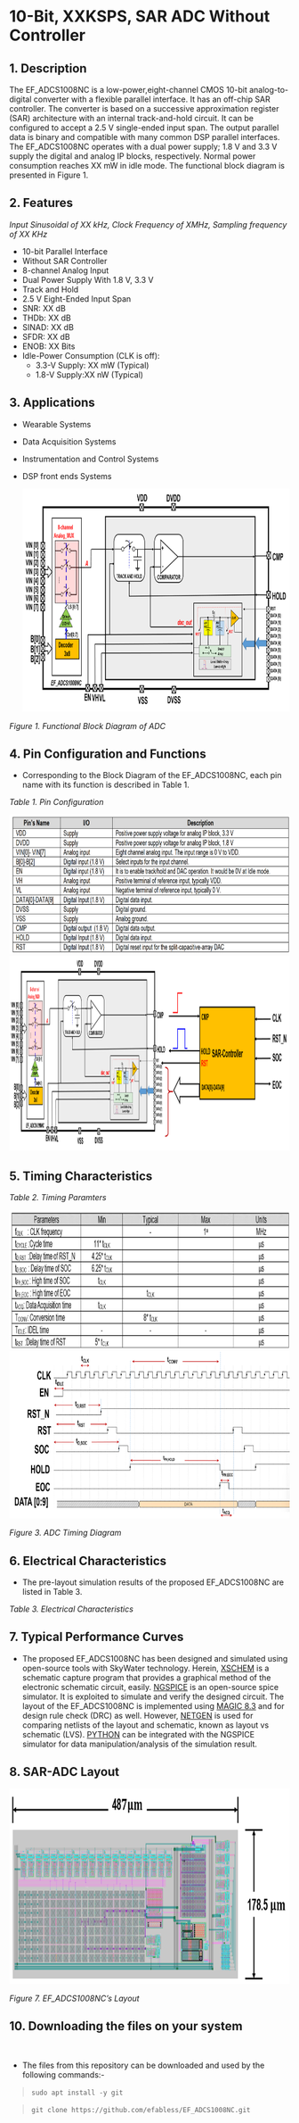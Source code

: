 # 10-Bit, XXKSPS, SAR ADC Without Controller
## 1. Description
The EF_ADCS1008NC is a low-power,eight-channel CMOS 10-bit analog-to-digital converter with a flexible parallel interface. It has an off-chip SAR controller. The converter is based on a successive approximation register (SAR) architecture with an internal track-and-hold circuit. It can be configured to accept a 2.5 V single-ended input span. The output parallel data is binary and compatible with many common DSP parallel interfaces. The EF_ADCS1008NC operates with a dual power supply; 1.8 V and 3.3 V supply the digital and analog IP blocks, respectively. Normal power consumption reaches XX mW in idle mode. The functional block diagram is presented in Figure 1.
## 2. Features
*Input Sinusoidal of XX kHz, Clock Frequency of XMHz, Sampling frequency of XX KHz* 

*  10-bit Parallel Interface
*  Without SAR Controller
*  8-channel Analog Input
*  Dual Power Supply With 1.8 V, 3.3 V
* Track and Hold
* 2.5 V Eight-Ended Input Span
* SNR: XX dB 
* THDb: XX dB 
* SINAD: XX dB 
* SFDR: XX dB 
* ENOB: XX Bits
* Idle-Power Consumption (CLK is off):
    - 3.3-V Supply: XX mW (Typical)
    - 1.8-V Supply:XX nW (Typical)
## 3. Applications

* Wearable Systems
* Data Acquisition Systems
* Instrumentation and Control Systems
* DSP front ends Systems

  <img src="./doc/_static/fig1.png" width="800" height="400">

*Figure 1. Functional Block Diagram of ADC*

## 4. Pin Configuration and Functions

* Corresponding to the Block Diagram of the EF_ADCS1008NC, each pin name with its function is described in Table 1. 

*Table 1. Pin Configuration*

<img src="./doc/_static/table1.png" width="800" height="250">

<img src="./doc/_static/fig2.png" width="800" height="350">


## 5. Timing Characteristics

*Table 2. Timing Paramters*

<img src="./doc/_static/tabletime.png" width="800" height="250">

<img src="./doc/_static/timingdigram.png" width="800" height="300">

*Figure 3. ADC Timing Diagram*


## 6. Electrical Characteristics 

* The pre-layout simulation results of the proposed EF_ADCS1008NC are listed in Table 3. 

*Table 3. Electrical Characteristics*

## 7. Typical Performance Curves

* The proposed EF_ADCS1008NC has been designed and simulated using open-source tools with SkyWater technology. Herein, [XSCHEM](https://xschem.sourceforge.io/stefan/index.html) is a schematic capture program that provides a graphical method of the electronic schematic circuit, easily. [NGSPICE](http://ngspice.sourceforge.net/download.html) is an open-source spice simulator. It is exploited to simulate and verify the designed circuit. The layout of the EF_ADCS1008NC is implemented using [MAGIC 8.3](http://opencircuitdesign.com/magic/) and for design rule check (DRC) as well. However, [NETGEN](http://opencircuitdesign.com/netgen/) is used for comparing netlists of the layout and schematic, known as layout vs schematic (LVS). [PYTHON](https://www.python.org/) can be integrated with the NGSPICE simulator for data manipulation/analysis of the simulation result.


## 8. SAR-ADC Layout

<img src="./doc/_static/layout.png" width="800" height="350">

*Figure 7. EF_ADCS1008NC’s Layout*

## 10. Downloading the files on your system
<p>&nbsp;</p>

* The files from this repository can be downloaded and used by the following commands:-
>`sudo apt install -y git`



>`git clone https://github.com/efabless/EF_ADCS1008NC.git`

<p>&nbsp;</p>
